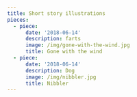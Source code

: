 ```yaml
---
title: Short story illustrations
pieces:
  - piece:
      date: '2018-06-14'
      description: farts
      image: /img/gone-with-the-wind.jpg
      title: Gone with the wind
  - piece:
      date: '2018-06-14'
      description: Dog
      image: /img/nibbler.jpg
      title: Nibbler
---
```


